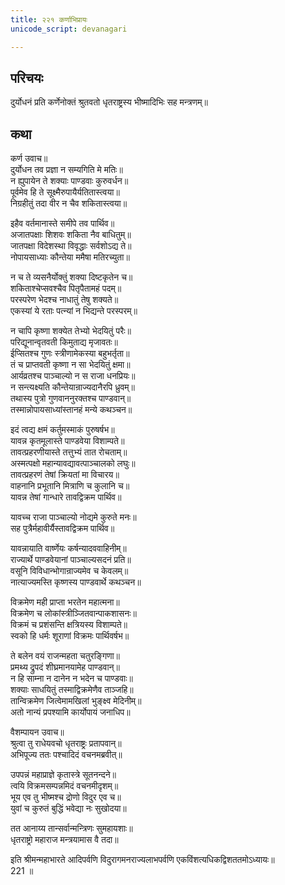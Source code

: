 ```yaml
---
title: २२१ कर्णाभिप्रायः
unicode_script: devanagari

---
```

## परिचयः

दुर्योधनं प्रति कर्णेनोक्तं श्रुतवतो धृतराष्ट्रस्य भीष्मादिभिः सह मन्त्रणम्॥  

## कथा

कर्ण उवाच॥  
दुर्योधन तव प्रज्ञा न सम्यगिति मे मतिः॥  
न ह्युपायेन ते शक्याः पाण्डवाः कुरुवर्धन॥  
पूर्वमेव हि ते सूक्ष्मैरुपायैर्यतितास्त्वया॥  
निग्रहीतुं तदा वीर न चैव शकितास्त्वया॥  

इहैव वर्तमानास्ते समीपे तव पार्थिव॥  
अजातपक्षाः शिशवः शकिता नैव बाधितुम्॥  
जातपक्षा विदेशस्था विवृद्धाः सर्वशोऽद्य ते॥  
नोपायसाध्याः कौन्तेया ममैषा मतिरच्युता॥  

न च ते व्यसनैर्योक्तुं शक्या दिष्टकृतेन च॥  
शकिताश्चेप्सवश्चैव पितृपैतामहं पदम्॥  
परस्परेण भेदश्च नाधातुं तेषु शक्यते॥  
एकस्यां ये रताः पत्न्यां न भिद्यन्ते परस्परम्॥  

न चापि कृष्णा शक्येत तेभ्यो भेदयितुं परैः॥  
परिद्यूनान्वृतवती किमुताद्य मृजावतः॥  
ईप्सितश्च गुणः स्त्रीणामेकस्या बहुभर्तृता॥  
तं च प्राप्तवती कृष्णा न सा भेदयितुं क्षमा॥  
आर्यव्रतश्च पाञ्चाल्यो न स राजा धनप्रियः॥  
न सन्त्यक्ष्यति कौन्तेयान्राज्यदानैरपि ध्रुवम्॥  
तथास्य पुत्रो गुणवाननुरक्तश्च पाण्डवान्॥  
तस्मान्नोपायसाध्यांस्तानहं मन्ये कथञ्चन॥  

इदं त्वद्य क्षमं कर्तुमस्माकं पुरुषर्षभ॥  
यावन्न कृतमूलास्ते पाण्डवेया विशाम्पते॥  
तावत्प्रहरणीयास्ते तत्तुभ्यं तात रोचताम्॥  
अस्मत्पक्षो महान्यावद्यावत्पाञ्चालको लघुः॥  
तावत्प्रहरणं तेषां क्रियतां मा विचारय॥  
वाहनानि प्रभूतानि मित्राणि च कुलानि च॥  
यावन्न तेषां गान्धारे तावद्विक्रम पार्थिव॥  

यावच्च राजा पाञ्चाल्यो नोद्यमे कुरुते मनः॥  
सह पुत्रैर्महावीर्यैस्तावद्विक्रम पार्थिव॥  

यावन्नायाति वार्ष्णेयः कर्षन्यादववाहिनीम्॥  
राज्यार्थे पाण्डवेयानां पाञ्चाल्यसदनं प्रति॥  
वसूनि विविधान्भोगान्राज्यमेव च केवलम्॥  
नात्याज्यमस्ति कृष्णस्य पाण्डवार्थे कथञ्चन॥  

विक्रमेण मही प्राप्ता भरतेन महात्मना॥  
विक्रमेण च लोकांस्त्रीञ्जितवान्पाकशासनः॥  
विक्रमं च प्रशंसन्ति क्षत्रियस्य विशाम्पते॥  
स्वको हि धर्मः शूराणां विक्रमः पार्थिवर्षभ॥  

ते बलेन वयं राजन्महता चतुरङ्गिणा॥  
प्रमथ्य द्रुपदं शीघ्रमानयामेह पाण्डवान्॥  
न हि साम्ना न दानेन न भदेन च पाण्डवाः॥  
शक्याः साधयितुं तस्माद्विक्रमेणैव ताञ्जहि॥  
तान्विक्रमेण जित्वेमामखिलां भुङ्क्ष्व मेदिनीम्॥  
अतो नान्यं प्रपश्यामि कार्योपायं जनाधिप॥  

वैशम्पायन उवाच॥  
श्रुत्वा तु राधेयवचो धृतराष्ट्रः प्रतापवान्॥  
अभिपूज्य ततः पश्चादिदं वचनमब्रवीत्॥  

उपपन्नं महाप्राज्ञे कृतास्त्रे सूतनन्दने॥  
त्वयि विक्रमसम्पन्नमिदं वचनमीदृशम्॥  
भूय एव तु भीष्मश्च द्रोणो विदुर एव च॥  
युवां च कुरुतं बुद्धिं भवेद्या नः सुखोदया॥  

तत आनाय्य तान्सर्वान्मन्त्रिणः सुमहायशाः॥  
धृतराष्ट्रो महाराज मन्त्रयामास वै तदा॥  

इति श्रीमन्महाभारते आदिपर्वणि विदुरागमनराज्यलाभपर्वणि एकविंशत्यधिकद्विशततमोऽध्यायः॥  
221 ॥  
